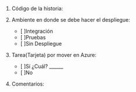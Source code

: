 1. Código de la historia: 

2. Ambiente en donde se debe hacer el despliegue: 

   - [ ]Integración 
   - [ ]Pruebas 
   - [ ]Sin Despliegue

3. Tarea(Tarjeta) por mover en Azure: 

   - [ ]Sí ¿Cuál? ______  
   - [ ]No

4. Comentarios:
